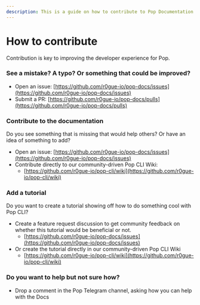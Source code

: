 ```yaml
---
description: This is a guide on how to contribute to Pop Documentation
---
```


# How to contribute

Contribution is key to improving the developer experience for Pop.

### See a mistake? A typo? Or something that could be improved?

* Open an issue: [https://github.com/r0gue-io/pop-docs/issues](https://github.com/r0gue-io/pop-docs/issues)
* Submit a PR: [https://github.com/r0gue-io/pop-docs/pulls](https://github.com/r0gue-io/pop-docs/pulls)

### Contribute to the documentation

Do you see something that is missing that would help others? Or have an idea of something to add?

* Open an issue: [https://github.com/r0gue-io/pop-docs/issues](https://github.com/r0gue-io/pop-docs/issues)
* Contribute directly to our community-driven Pop CLI Wiki:&#x20;
  * [https://github.com/r0gue-io/pop-cli/wiki](https://github.com/r0gue-io/pop-cli/wiki)

### Add a tutorial

Do you want to create a tutorial showing off how to do something cool with Pop CLI?

* Create a feature request discussion to get community feedback on whether this tutorial would be beneficial or not.
  * [https://github.com/r0gue-io/pop-docs/issues](https://github.com/r0gue-io/pop-docs/issues)
* Or create the tutorial directly in our community-driven Pop CLI Wiki
  * [https://github.com/r0gue-io/pop-cli/wiki](https://github.com/r0gue-io/pop-cli/wiki)

### Do you want to help but not sure how?

* Drop a comment in the Pop Telegram channel, asking how you can help with the Docs
